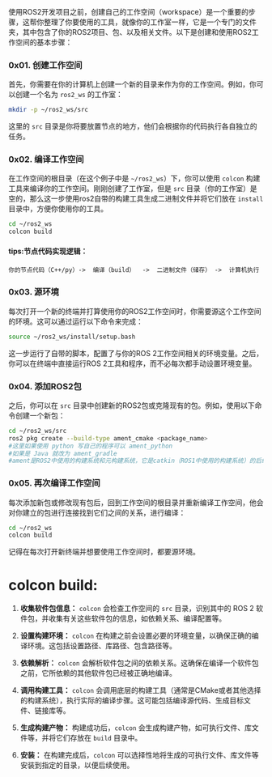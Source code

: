 使用ROS2开发项目之前，创建自己的工作空间（workspace）是一个重要的步骤，这帮你整理了你要使用的工具，就像你的工作室一样，它是一个专门的文件夹，其中包含了你的ROS2项目、包、以及相关文件。以下是创建和使用ROS2工作空间的基本步骤：

### 0x01. 创建工作空间

首先，你需要在你的计算机上创建一个新的目录来作为你的工作空间。例如，你可以创建一个名为 `ros2_ws` 的工作室：

```bash
mkdir -p ~/ros2_ws/src
```

这里的 `src` 目录是你将要放置节点的地方，他们会根据你的代码执行各自独立的任务。

### 0x02. 编译工作空间

在工作空间的根目录（在这个例子中是 `~/ros2_ws`）下，你可以使用 `colcon` 构建工具来编译你的工作空间。刚刚创建了工作室，但是 `src` 目录（你的工作室）是空的，那么这一步使用ros2自带的构建工具生成二进制文件并将它们放在 `install` 目录中，方便你使用你的工具。

```bash
cd ~/ros2_ws
colcon build
```

#### tips:节点代码实现逻辑：

	你的节点代码（C++/py）->  编译（build）  ->  二进制文件（储存） ->  计算机执行

### 0x03. 源环境

每次打开一个新的终端并打算使用你的ROS2工作空间时，你需要源这个工作空间的环境。这可以通过运行以下命令来完成：

```bash
source ~/ros2_ws/install/setup.bash
```

这一步运行了自带的脚本，配置了与你的ROS 2工作空间相关的环境变量。之后，你可以在终端中直接运行ROS 2工具和程序，而不必每次都手动设置环境变量。

### 0x04. 添加ROS2包

之后，你可以在 `src` 目录中创建新的ROS2包或克隆现有的包。例如，使用以下命令创建一个新包：

```bash
cd ~/ros2_ws/src
ros2 pkg create --build-type ament_cmake <package_name>
#这里如果使用 python 写自己的程序可以 ament_python 
#如果是 Java 就改为 ament_gradle
#ament是ROS2中使用的构建系统和元构建系统，它是catkin（ROS1中使用的构建系统）的后继者,为ROS2包提供了构建、测试和打包的功能。
```

### 0x05. 再次编译工作空间

每次添加新包或修改现有包后，回到工作空间的根目录并重新编译工作空间，他会对你建立的包进行连接找到它们之间的关系，进行编译：

```bash
cd ~/ros2_ws
colcon build
```

记得在每次打开新终端并想要使用工作空间时，都要源环境。

# colcon build:

1. **收集软件包信息：** `colcon` 会检查工作空间的 `src` 目录，识别其中的 ROS 2 软件包，并收集有关这些软件包的信息，如依赖关系、编译配置等。
    
2. **设置构建环境：** `colcon` 在构建之前会设置必要的环境变量，以确保正确的编译环境。这包括设置路径、库路径、包含路径等。
    
3. **依赖解析：** `colcon` 会解析软件包之间的依赖关系。这确保在编译一个软件包之前，它所依赖的其他软件包已经被正确地编译。
    
4. **调用构建工具：** `colcon` 会调用底层的构建工具（通常是CMake或者其他选择的构建系统），执行实际的编译步骤。这可能包括编译源代码、生成目标文件、链接库等。
    
5. **生成构建产物：** 构建成功后，`colcon` 会生成构建产物，如可执行文件、库文件等，并将它们存放在 `build` 目录中。
    
6. **安装：** 在构建完成后，`colcon` 可以选择性地将生成的可执行文件、库文件等安装到指定的目录，以便后续使用。